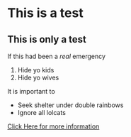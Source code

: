 # This is a test

## This is only a test

If this had been a *real* emergency

1. Hide yo kids
2. Hide yo wives

It is important to

* Seek shelter under double rainbows
* Ignore all lolcats

[Click Here for more information](https://www.youtube.com/watch?v=DLzxrzFCyOs)
